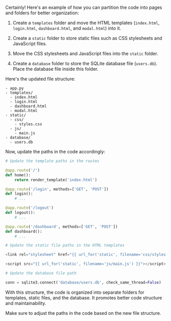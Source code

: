 Certainly! Here's an example of how you can partition the code into pages and folders for better organization:

1. Create a `templates` folder and move the HTML templates (`index.html`, `login.html`, `dashboard.html`, and `modal.html`) into it.

2. Create a `static` folder to store static files such as CSS stylesheets and JavaScript files.

3. Move the CSS stylesheets and JavaScript files into the `static` folder.

4. Create a `database` folder to store the SQLite database file (`users.db`). Place the database file inside this folder.

Here's the updated file structure:

```
- app.py
- templates/
  - index.html
  - login.html
  - dashboard.html
  - modal.html
- static/
  - css/
    - styles.css
  - js/
    - main.js
- database/
  - users.db
```

Now, update the paths in the code accordingly:

```python
# Update the template paths in the routes

@app.route('/')
def home():
    return render_template('index.html')

@app.route('/login', methods=['GET', 'POST'])
def login():
    # ...

@app.route('/logout')
def logout():
    # ...

@app.route('/dashboard', methods=['GET', 'POST'])
def dashboard():
    # ...

# Update the static file paths in the HTML templates

<link rel="stylesheet" href="{{ url_for('static', filename='css/styles.css') }}">

<script src="{{ url_for('static', filename='js/main.js') }}"></script>

# Update the database file path

conn = sqlite3.connect('database/users.db', check_same_thread=False)
```

With this structure, the code is organized into separate folders for templates, static files, and the database. It promotes better code structure and maintainability.

Make sure to adjust the paths in the code based on the new file structure.
